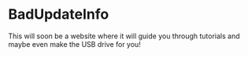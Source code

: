 # BadUpdateInfo
This will soon be a website where it will guide you through tutorials and maybe even make the USB drive for you!
